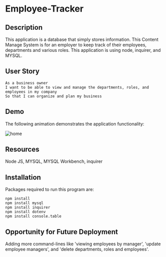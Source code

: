 # Employee-Tracker

## Description

This application is a database that simply stores information. This Content Manage System is for an employer to keep track of their employees, departments and various roles. This application is using node, inquirer, and MYSQL.


## User Story

```
As a business owner
I want to be able to view and manage the departments, roles, and employees in my company
So that I can organize and plan my business
```

## Demo 

The following animation demonstrates the application functionality:

![home](https://github.com/hannahjorich/Employee-Tracker/blob/master/Assets/tracker.gif)

## Resources 

Node JS, MYSQL, MYSQL Workbench, inquirer 

## Installation

Packages required to run this program are: 

```
npm install
npm install mysql
npm install inquirer
npm install dotenv
npm install console.table
```

## Opportunity for Future Deployment 

Adding more command-lines like 'viewing employees by manager', 'update employee managers', and 'delete departments, roles and employees'. 

